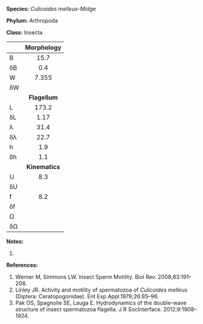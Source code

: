 **Species:** *Culicoides melleus-Midge*

**Phylum:** Arthropoda

**Class:** Insecta

|    | **Morphology** |
|:-- | :------------: |
| B  | 15.7 |
| δB | 0.4 |
| W  | 7.355 |
| δW |  |
|    | **Flagellum** |
| L  | 173.2 |
| δL | 1.17 |
| λ  | 31.4 |
| δλ | 22.7 |
| h  | 1.9 |
| δh | 1.1 |
|    | **Kinematics** |
| U  | 8.3 |
| δU |  |
| f  | 8.2 |
| δf |  |
| Ω  |  |
| δΩ |  |

**Notes:**

1.

**References:**

1. Werner M, Simmons LW.  Insect Sperm Motility.  Biol Rev. 2008;83:191–208.
1. Linley JR.  Activity and motility of spermatozoa of *Culicoides melleus* (Diptera:  Ceratopogonidae).  Ent Exp Appl.1979;26:85–96.
1. Pak OS, Spagnolie SE, Lauga E.  Hydrodynamics of the double-wave structure of insect spermatozoa flagella.  J R SocInterface. 2012;9:1908–1924.
